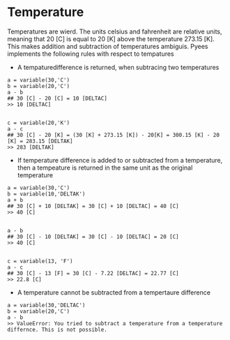 # Temperature

Temperatures are wierd. The units celsius and fahrenheit are relative units, meaning that 20 [C] is equal to 20 [K] above the temperature 273.15 [K]. This makes addition and subtraction of temperatures ambiguis. Pyees implements the following rules with respect to tempatures

 - A tempaturedifference is returned, when subtracing two temperatures
 
```
a = variable(30,'C')
b = variable(20,'C')
a - b
## 30 [C] - 20 [C] = 10 [DELTAC]
>> 10 [DELTAC]


c = variable(20,'K')
a - c
## 30 [C] - 20 [K] = (30 [K] + 273.15 [K]) - 20[K] = 300.15 [K] - 20 [K] = 283.15 [DELTAK]
>> 283 [DELTAK]
```


 - If temperature difference is added to or subtracted from a temperature, then a tempeature is returned in the same unit as the original temperature
```
a = variable(30,'C')
b = variable(10,'DELTAK')
a + b 
## 30 [C] + 10 [DELTAK] = 30 [C] + 10 [DELTAC] = 40 [C]
>> 40 [C]


a - b
## 30 [C] - 10 [DELTAK] = 30 [C] - 10 [DELTAC] = 20 [C]
>> 40 [C]


c = variable(13, 'F')
a - c
## 30 [C] - 13 [F] = 30 [C] - 7.22 [DELTAC] = 22.77 [C]
>> 22.8 [C]
```



 - A temperature cannot be subtracted from a tempertaure difference

```
a = variable(30,'DELTAC')
b = variable(20,'C')
a - b
>> ValueError: You tried to subtract a temperature from a temperature differnce. This is not possible.
```
